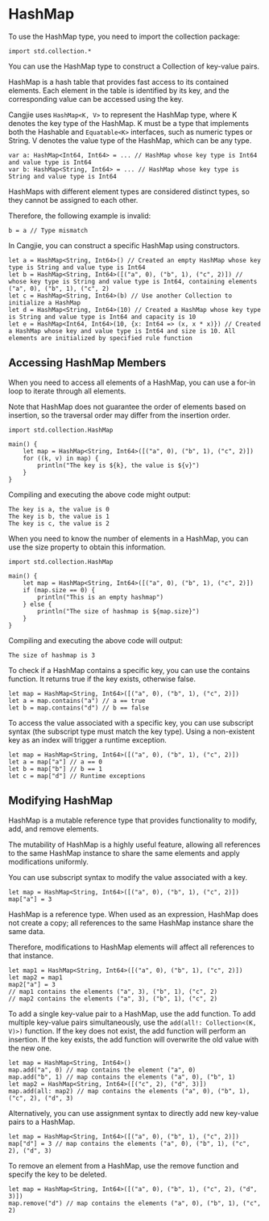 # HashMap

To use the HashMap type, you need to import the collection package:

<!-- run -->

```cangjie
import std.collection.*
```

You can use the HashMap type to construct a Collection of key-value pairs.

HashMap is a hash table that provides fast access to its contained elements. Each element in the table is identified by its key, and the corresponding value can be accessed using the key.

Cangjie uses `HashMap<K, V>` to represent the HashMap type, where K denotes the key type of the HashMap. K must be a type that implements both the Hashable and `Equatable<K>` interfaces, such as numeric types or String. V denotes the value type of the HashMap, which can be any type.

```cangjie
var a: HashMap<Int64, Int64> = ... // HashMap whose key type is Int64 and value type is Int64
var b: HashMap<String, Int64> = ... // HashMap whose key type is String and value type is Int64
```

HashMaps with different element types are considered distinct types, so they cannot be assigned to each other.

Therefore, the following example is invalid:

```cangjie
b = a // Type mismatch
```

In Cangjie, you can construct a specific HashMap using constructors.

<!-- run -->

```cangjie
let a = HashMap<String, Int64>() // Created an empty HashMap whose key type is String and value type is Int64
let b = HashMap<String, Int64>([("a", 0), ("b", 1), ("c", 2)]) // whose key type is String and value type is Int64, containing elements ("a", 0), ("b", 1), ("c", 2)
let c = HashMap<String, Int64>(b) // Use another Collection to initialize a HashMap
let d = HashMap<String, Int64>(10) // Created a HashMap whose key type is String and value type is Int64 and capacity is 10
let e = HashMap<Int64, Int64>(10, {x: Int64 => (x, x * x)}) // Created a HashMap whose key and value type is Int64 and size is 10. All elements are initialized by specified rule function
```

## Accessing HashMap Members

When you need to access all elements of a HashMap, you can use a for-in loop to iterate through all elements.

Note that HashMap does not guarantee the order of elements based on insertion, so the traversal order may differ from the insertion order.

<!-- verify -->

```cangjie
import std.collection.HashMap

main() {
    let map = HashMap<String, Int64>([("a", 0), ("b", 1), ("c", 2)])
    for ((k, v) in map) {
        println("The key is ${k}, the value is ${v}")
    }
}
```

Compiling and executing the above code might output:

```text
The key is a, the value is 0
The key is b, the value is 1
The key is c, the value is 2
```

When you need to know the number of elements in a HashMap, you can use the size property to obtain this information.

<!-- verify -->

```cangjie
import std.collection.HashMap

main() {
    let map = HashMap<String, Int64>([("a", 0), ("b", 1), ("c", 2)])
    if (map.size == 0) {
        println("This is an empty hashmap")
    } else {
        println("The size of hashmap is ${map.size}")
    }
}
```

Compiling and executing the above code will output:

```text
The size of hashmap is 3
```

To check if a HashMap contains a specific key, you can use the contains function. It returns true if the key exists, otherwise false.

<!-- run -->

```cangjie
let map = HashMap<String, Int64>([("a", 0), ("b", 1), ("c", 2)])
let a = map.contains("a") // a == true
let b = map.contains("d") // b == false
```

To access the value associated with a specific key, you can use subscript syntax (the subscript type must match the key type). Using a non-existent key as an index will trigger a runtime exception.

```cangjie
let map = HashMap<String, Int64>([("a", 0), ("b", 1), ("c", 2)])
let a = map["a"] // a == 0
let b = map["b"] // b == 1
let c = map["d"] // Runtime exceptions
```

## Modifying HashMap

HashMap is a mutable reference type that provides functionality to modify, add, and remove elements.

The mutability of HashMap is a highly useful feature, allowing all references to the same HashMap instance to share the same elements and apply modifications uniformly.

You can use subscript syntax to modify the value associated with a key.

<!-- run -->

```cangjie
let map = HashMap<String, Int64>([("a", 0), ("b", 1), ("c", 2)])
map["a"] = 3
```

HashMap is a reference type. When used as an expression, HashMap does not create a copy; all references to the same HashMap instance share the same data.

Therefore, modifications to HashMap elements will affect all references to that instance.

<!-- run -->

```cangjie
let map1 = HashMap<String, Int64>([("a", 0), ("b", 1), ("c", 2)])
let map2 = map1
map2["a"] = 3
// map1 contains the elements ("a", 3), ("b", 1), ("c", 2)
// map2 contains the elements ("a", 3), ("b", 1), ("c", 2)
```

To add a single key-value pair to a HashMap, use the add function. To add multiple key-value pairs simultaneously, use the `add(all!: Collection<(K, V)>)` function. If the key does not exist, the add function will perform an insertion. If the key exists, the add function will overwrite the old value with the new one.

<!-- run -->

```cangjie
let map = HashMap<String, Int64>()
map.add("a", 0) // map contains the element ("a", 0)
map.add("b", 1) // map contains the elements ("a", 0), ("b", 1)
let map2 = HashMap<String, Int64>([("c", 2), ("d", 3)])
map.add(all: map2) // map contains the elements ("a", 0), ("b", 1), ("c", 2), ("d", 3)
```

Alternatively, you can use assignment syntax to directly add new key-value pairs to a HashMap.

<!-- run -->

```cangjie
let map = HashMap<String, Int64>([("a", 0), ("b", 1), ("c", 2)])
map["d"] = 3 // map contains the elements ("a", 0), ("b", 1), ("c", 2), ("d", 3)
```

To remove an element from a HashMap, use the remove function and specify the key to be deleted.

<!-- run -->

```cangjie
let map = HashMap<String, Int64>([("a", 0), ("b", 1), ("c", 2), ("d", 3)])
map.remove("d") // map contains the elements ("a", 0), ("b", 1), ("c", 2)
```